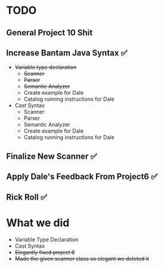 # TODO

## General Project 10 Shit

## Increase Bantam Java Syntax ✅

* ~~Variable type declaration~~
    * ~~Scanner~~
    * ~~Parser~~
    * ~~Semantic Analyzer~~
    * Create example for Dale
    * Catalog running instructions for Dale
* Cast Syntax
    * Scanner
    * Parser
    * Semantic Analyzer
    * Create example for Dale
    * Catalog running instructions for Dale

## Finalize New Scanner ✅

## Apply Dale's Feedback From Project6 ✅

## Rick Roll ✅

# What we did

* Variable Type Declaration
* Cast Syntax
* ~~Elegantly fixed project 6~~
* ~~Made the given scanner class so elegant we deleted it~~